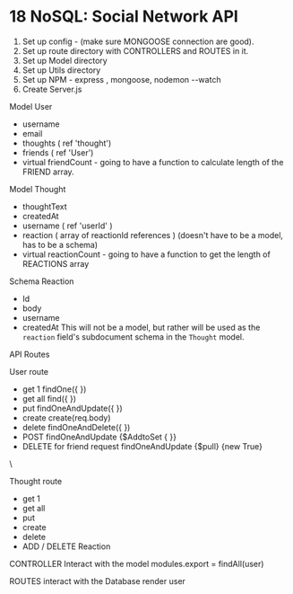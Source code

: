 # 18 NoSQL: Social Network API
1. Set up config - (make sure MONGOOSE connection are good).
2. Set up route directory with CONTROLLERS and ROUTES in it.
3. Set up Model directory 
4. Set up Utils directory
5. Set up NPM - express , mongoose, nodemon --watch
6. Create Server.js


Model User
- username
- email
- thoughts ( ref 'thought')
- friends ( ref 'User')
- virtual friendCount - going to have a function to calculate length of the FRIEND array.


Model Thought
- thoughtText
- createdAt
- username ( ref 'userId' )
- reaction ( array of reactionId references ) 
(doesn't have to be a model, has to be a schema)
- virtual reactionCount - going to have a function 
to get the length of REACTIONS array


Schema Reaction 
- Id
- body
- username
- createdAt
This will not be a model, but rather will be used as the `reaction` field's subdocument schema in the `Thought` model.



API Routes

User route
- get 1 findOne({ })
- get all find({ })
- put findOneAndUpdate({ })
- create create(req.body)
- delete findOneAndDelete({ })
- POST findOneAndUpdate {$AddtoSet { }}
- DELETE for friend request findOneAndUpdate {$pull} {new True}


 
 \


Thought route
- get 1
- get all
- put 
- create 
- delete
- ADD / DELETE Reaction





CONTROLLER 
Interact with the model
modules.export = findAll(user)



ROUTES interact with the Database
render user